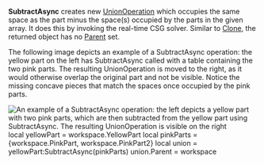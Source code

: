 **SubtractAsync** creates new [UnionOperation](https://developer.roblox.com/en-us/api-reference/class/UnionOperation) which occupies the same space as the part minus the space(s) occupied by the parts in the given array. It does this by invoking the real-time CSG solver. Similar to [Clone](https://developer.roblox.com/en-us/api-reference/function/Instance/Clone), the returned object has no [Parent](https://developer.roblox.com/en-us/api-reference/property/Instance/Parent) set.

The following image depicts an example of a SubtractAsync operation: the yellow part on the left has SubtractAsync called with a table containing the two pink parts. The resulting UnionOperation is moved to the right, as it would otherwise overlap the original part and not be visible. Notice the missing concave pieces that match the spaces once occupied by the pink parts.

![An example of a SubtractAsync operation: the left depicts a yellow part with two pink parts, which are then subtracted from the yellow part using SubtractAsync. The resulting UnionOperation is visible on the right](https://developer.roblox.com/assets/bltd7903ce5973c2f8e/BasePart.SubtractAsync.png)local yellowPart = workspace.YellowPart
local pinkParts = {workspace.PinkPart, workspace.PinkPart2}
local union = yellowPart:SubtractAsync(pinkParts)
union.Parent = workspace